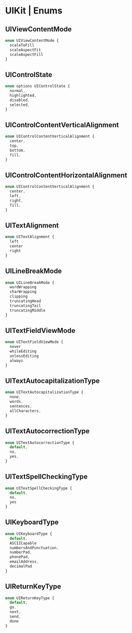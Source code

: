 # UIKit | Enums

## UIViewContentMode

```typescript
enum UIViewContentMode {
  scaleToFill
  scaleAspectFit
  scaleAspectFill
}
```

## UIControlState

```typescript
enum options UIControlState {
  normal,
  highlighted,
  disabled,
  selected,
}
```

## UIControlContentVerticalAlignment

```typescript
enum UIControlContentVerticalAlignment {
  center,
  top,
  bottom,
  fill,
}
```

## UIControlContentHorizontalAlignment

```typescript
enum UIControlContentVerticalAlignment {
  center,
  left,
  right,
  fill,
}
```

## UITextAlignment

```typescript
enum UITextAlignment {
  left
  center
  right
}
```

## UILineBreakMode

```typescript
enum UILineBreakMode {
  wordWrapping
  charWrapping
  clipping
  truncatingHead
  truncatingTail
  truncatingMiddle
}
```

## UITextFieldViewMode

```typescript
enum UITextFieldViewMode {
  never
  whileEditing
  unlessEditing
  always
}
```

## UITextAutocapitalizationType

```typescript
enum UITextAutocapitalizationType {
  none,
  words,
  sentences,
  allCharacters,
}
```

## UITextAutocorrectionType

```typescript
enum UITextAutocorrectionType {
  default,
  no,
  yes,
}
```

## UITextSpellCheckingType

```typescript
enum UITextSpellCheckingType {
  default,
  no,
  yes
}
```

## UIKeyboardType

```typescript
enum UIKeyboardType {
  default,
  ASCIICapable
  numbersAndPunctuation,
  numberPad,
  phonePad,
  emailAddress,
  decimalPad
}
```

## UIReturnKeyType

```typescript
enum UIReturnKeyType {
  default,
  go,
  next,
  send,
  done
}
```